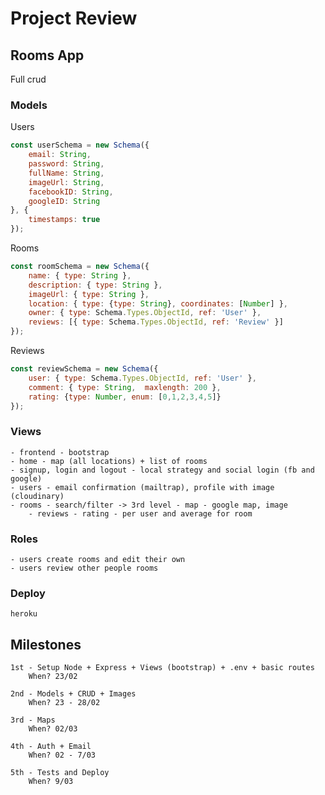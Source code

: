 # Project Review

## Rooms App

Full crud

### Models
Users

```js
const userSchema = new Schema({
    email: String,
    password: String,
    fullName: String,
    imageUrl: String,
    facebookID: String,
    googleID: String
}, {
    timestamps: true
});
```

Rooms

```js
const roomSchema = new Schema({
    name: { type: String },
    description: { type: String },
    imageUrl: { type: String },
    location: { type: {type: String}, coordinates: [Number] },
    owner: { type: Schema.Types.ObjectId, ref: 'User' },
    reviews: [{ type: Schema.Types.ObjectId, ref: 'Review' }]
});
```

Reviews

```js
const reviewSchema = new Schema({
    user: { type: Schema.Types.ObjectId, ref: 'User' },
    comment: { type: String,  maxlength: 200 },
    rating: {type: Number, enum: [0,1,2,3,4,5]}
});
```

### Views
    - frontend - bootstrap
    - home - map (all locations) + list of rooms
    - signup, login and logout - local strategy and social login (fb and google)
    - users - email confirmation (mailtrap), profile with image (cloudinary)
    - rooms - search/filter -> 3rd level - map - google map, image
        - reviews - rating - per user and average for room

### Roles
    - users create rooms and edit their own
    - users review other people rooms

### Deploy

    heroku


## Milestones

    1st - Setup Node + Express + Views (bootstrap) + .env + basic routes
        When? 23/02

    2nd - Models + CRUD + Images
        When? 23 - 28/02

    3rd - Maps
        When? 02/03

    4th - Auth + Email
        When? 02 - 7/03

    5th - Tests and Deploy
        When? 9/03
